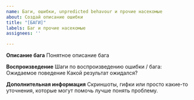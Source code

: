 ```yaml
---
name: Баги, ошибки, unpredicted behavour и прочие насекомые
about: Создай описание ошибки
title: "[БАГИ]"
labels: Баг и прочие насекомые
assignees: ''

---
```


**Описание бага**
Понятное описание бага

**Воспроизведение**
Шаги по воспроизведению ошибки / бага:
Ожидаемое поведение
Какой результат ожидался?

**Дополнительная информация**
Скриншоты, гифки или просто какие-то уточнения, которые могут помочь лучше понять проблему.
